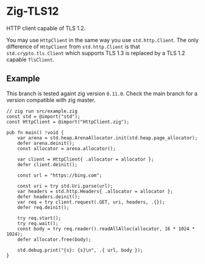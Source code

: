 # Zig-TLS12

HTTP client capable of TLS 1.2.

You may use `HttpClient` in the same way you use `std.http.Client`.
The only difference of `HttpClient` from `std.http.Client` is that `std.crypto.tls.Client` which supports TLS 1.3 is replaced by a TLS 1.2 capable `TlsClient`.

## Example

This branch is tested againt zig version `0.11.0`. Check the main branch for a version compatible with zig master.

```zig
// zig run src/example.zig
const std = @import("std");
const HttpClient = @import("HttpClient.zig");

pub fn main() !void {
    var arena = std.heap.ArenaAllocator.init(std.heap.page_allocator);
    defer arena.deinit();
    const allocator = arena.allocator();

    var client = HttpClient{ .allocator = allocator };
    defer client.deinit();

    const url = "https://bing.com";

    const uri = try std.Uri.parse(url);
    var headers = std.http.Headers{ .allocator = allocator };
    defer headers.deinit();
    var req = try client.request(.GET, uri, headers, .{});
    defer req.deinit();

    try req.start();
    try req.wait();
    const body = try req.reader().readAllAlloc(allocator, 16 * 1024 * 1024);
    defer allocator.free(body);

    std.debug.print("{s}: {s}\n", .{ url, body });
}
```
